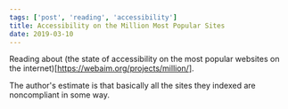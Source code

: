 ```yaml
---
tags: ['post', 'reading', 'accessibility']
title: Accessibility on the Million Most Popular Sites
date: 2019-03-10
---
```


Reading about (the state of accessibility on the most popular websites on the internet)[https://webaim.org/projects/million/].

The author's estimate is that basically all the sites they indexed are noncompliant in some way.